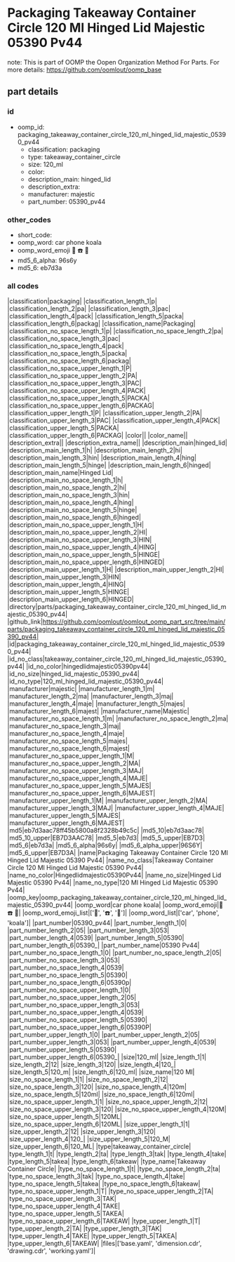 # Packaging Takeaway Container Circle 120 Ml Hinged Lid Majestic 05390 Pv44  

note: This is part of OOMP the Oopen Organization Method For Parts. For more details: https://github.com/oomlout/oomp_base

##  part details





### id
* oomp_id: packaging_takeaway_container_circle_120_ml_hinged_lid_majestic_05390_pv44
  * classification: packaging
  * type: takeaway_container_circle
  * size: 120_ml
  * color: 
  * description_main: hinged_lid
  * description_extra: 
  * manufacturer: majestic
  * part_number: 05390_pv44

### other_codes
* short_code: 
* oomp_word: car phone koala
* oomp_word_emoji :car: :phone: :koala:
* md5_6_alpha: 96s6y
* md5_6: eb7d3a

### all codes 
|classification|packaging|
|classification_length_1|p|
|classification_length_2|pa|
|classification_length_3|pac|
|classification_length_4|pack|
|classification_length_5|packa|
|classification_length_6|packag|
|classification_name|Packaging|
|classification_no_space_length_1|p|
|classification_no_space_length_2|pa|
|classification_no_space_length_3|pac|
|classification_no_space_length_4|pack|
|classification_no_space_length_5|packa|
|classification_no_space_length_6|packag|
|classification_no_space_upper_length_1|P|
|classification_no_space_upper_length_2|PA|
|classification_no_space_upper_length_3|PAC|
|classification_no_space_upper_length_4|PACK|
|classification_no_space_upper_length_5|PACKA|
|classification_no_space_upper_length_6|PACKAG|
|classification_upper_length_1|P|
|classification_upper_length_2|PA|
|classification_upper_length_3|PAC|
|classification_upper_length_4|PACK|
|classification_upper_length_5|PACKA|
|classification_upper_length_6|PACKAG|
|color||
|color_name||
|description_extra||
|description_extra_name||
|description_main|hinged_lid|
|description_main_length_1|h|
|description_main_length_2|hi|
|description_main_length_3|hin|
|description_main_length_4|hing|
|description_main_length_5|hinge|
|description_main_length_6|hinged|
|description_main_name|Hinged Lid|
|description_main_no_space_length_1|h|
|description_main_no_space_length_2|hi|
|description_main_no_space_length_3|hin|
|description_main_no_space_length_4|hing|
|description_main_no_space_length_5|hinge|
|description_main_no_space_length_6|hinged|
|description_main_no_space_upper_length_1|H|
|description_main_no_space_upper_length_2|HI|
|description_main_no_space_upper_length_3|HIN|
|description_main_no_space_upper_length_4|HING|
|description_main_no_space_upper_length_5|HINGE|
|description_main_no_space_upper_length_6|HINGED|
|description_main_upper_length_1|H|
|description_main_upper_length_2|HI|
|description_main_upper_length_3|HIN|
|description_main_upper_length_4|HING|
|description_main_upper_length_5|HINGE|
|description_main_upper_length_6|HINGED|
|directory|parts/packaging_takeaway_container_circle_120_ml_hinged_lid_majestic_05390_pv44|
|github_link|https://github.com/oomlout/oomlout_oomp_part_src/tree/main/parts/packaging_takeaway_container_circle_120_ml_hinged_lid_majestic_05390_pv44|
|id|packaging_takeaway_container_circle_120_ml_hinged_lid_majestic_05390_pv44|
|id_no_class|takeaway_container_circle_120_ml_hinged_lid_majestic_05390_pv44|
|id_no_color|hingedlidmajestic05390pv44|
|id_no_size|hinged_lid_majestic_05390_pv44|
|id_no_type|120_ml_hinged_lid_majestic_05390_pv44|
|manufacturer|majestic|
|manufacturer_length_1|m|
|manufacturer_length_2|ma|
|manufacturer_length_3|maj|
|manufacturer_length_4|maje|
|manufacturer_length_5|majes|
|manufacturer_length_6|majest|
|manufacturer_name|Majestic|
|manufacturer_no_space_length_1|m|
|manufacturer_no_space_length_2|ma|
|manufacturer_no_space_length_3|maj|
|manufacturer_no_space_length_4|maje|
|manufacturer_no_space_length_5|majes|
|manufacturer_no_space_length_6|majest|
|manufacturer_no_space_upper_length_1|M|
|manufacturer_no_space_upper_length_2|MA|
|manufacturer_no_space_upper_length_3|MAJ|
|manufacturer_no_space_upper_length_4|MAJE|
|manufacturer_no_space_upper_length_5|MAJES|
|manufacturer_no_space_upper_length_6|MAJEST|
|manufacturer_upper_length_1|M|
|manufacturer_upper_length_2|MA|
|manufacturer_upper_length_3|MAJ|
|manufacturer_upper_length_4|MAJE|
|manufacturer_upper_length_5|MAJES|
|manufacturer_upper_length_6|MAJEST|
|md5|eb7d3aac78ff45b5800a8f2328b49c5c|
|md5_10|eb7d3aac78|
|md5_10_upper|EB7D3AAC78|
|md5_5|eb7d3|
|md5_5_upper|EB7D3|
|md5_6|eb7d3a|
|md5_6_alpha|96s6y|
|md5_6_alpha_upper|96S6Y|
|md5_6_upper|EB7D3A|
|name|Packaging Takeaway Container Circle 120 Ml Hinged Lid Majestic 05390 Pv44|
|name_no_class|Takeaway Container Circle 120 Ml Hinged Lid Majestic 05390 Pv44|
|name_no_color|Hingedlidmajestic05390Pv44|
|name_no_size|Hinged Lid Majestic 05390 Pv44|
|name_no_type|120 Ml Hinged Lid Majestic 05390 Pv44|
|oomp_key|oomp_packaging_takeaway_container_circle_120_ml_hinged_lid_majestic_05390_pv44|
|oomp_word|car phone koala|
|oomp_word_emoji|:car: :phone: :koala:|
|oomp_word_emoji_list|[':car:', ':phone:', ':koala:']|
|oomp_word_list|['car', 'phone', 'koala']|
|part_number|05390_pv44|
|part_number_length_1|0|
|part_number_length_2|05|
|part_number_length_3|053|
|part_number_length_4|0539|
|part_number_length_5|05390|
|part_number_length_6|05390_|
|part_number_name|05390 Pv44|
|part_number_no_space_length_1|0|
|part_number_no_space_length_2|05|
|part_number_no_space_length_3|053|
|part_number_no_space_length_4|0539|
|part_number_no_space_length_5|05390|
|part_number_no_space_length_6|05390p|
|part_number_no_space_upper_length_1|0|
|part_number_no_space_upper_length_2|05|
|part_number_no_space_upper_length_3|053|
|part_number_no_space_upper_length_4|0539|
|part_number_no_space_upper_length_5|05390|
|part_number_no_space_upper_length_6|05390P|
|part_number_upper_length_1|0|
|part_number_upper_length_2|05|
|part_number_upper_length_3|053|
|part_number_upper_length_4|0539|
|part_number_upper_length_5|05390|
|part_number_upper_length_6|05390_|
|size|120_ml|
|size_length_1|1|
|size_length_2|12|
|size_length_3|120|
|size_length_4|120_|
|size_length_5|120_m|
|size_length_6|120_ml|
|size_name|120 Ml|
|size_no_space_length_1|1|
|size_no_space_length_2|12|
|size_no_space_length_3|120|
|size_no_space_length_4|120m|
|size_no_space_length_5|120ml|
|size_no_space_length_6|120ml|
|size_no_space_upper_length_1|1|
|size_no_space_upper_length_2|12|
|size_no_space_upper_length_3|120|
|size_no_space_upper_length_4|120M|
|size_no_space_upper_length_5|120ML|
|size_no_space_upper_length_6|120ML|
|size_upper_length_1|1|
|size_upper_length_2|12|
|size_upper_length_3|120|
|size_upper_length_4|120_|
|size_upper_length_5|120_M|
|size_upper_length_6|120_ML|
|type|takeaway_container_circle|
|type_length_1|t|
|type_length_2|ta|
|type_length_3|tak|
|type_length_4|take|
|type_length_5|takea|
|type_length_6|takeaw|
|type_name|Takeaway Container Circle|
|type_no_space_length_1|t|
|type_no_space_length_2|ta|
|type_no_space_length_3|tak|
|type_no_space_length_4|take|
|type_no_space_length_5|takea|
|type_no_space_length_6|takeaw|
|type_no_space_upper_length_1|T|
|type_no_space_upper_length_2|TA|
|type_no_space_upper_length_3|TAK|
|type_no_space_upper_length_4|TAKE|
|type_no_space_upper_length_5|TAKEA|
|type_no_space_upper_length_6|TAKEAW|
|type_upper_length_1|T|
|type_upper_length_2|TA|
|type_upper_length_3|TAK|
|type_upper_length_4|TAKE|
|type_upper_length_5|TAKEA|
|type_upper_length_6|TAKEAW|
|files|['base.yaml', 'dimension.cdr', 'drawing.cdr', 'working.yaml']|
